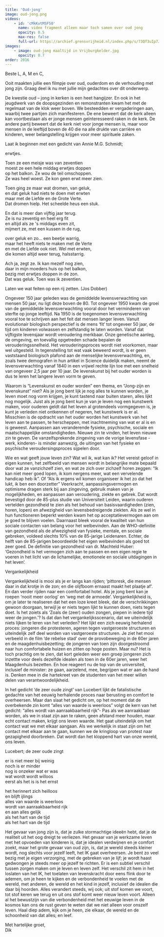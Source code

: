 ```yaml
---
title: 'Oud-jong'
image: oud-jong.png
videos:
    - id: 'cMkKvtMSFS0'
      name: video fragment alleen maar toch samen over oud jong
      opacity: 0.5
      max-res: false
      full-url: https://archief.grensvrijheid.nl/index.php/s/73Qf3uIp7JwCOMm
images:
    - image: oud-jong maaltijd in Vrijburgkelder.jpg
      opacity: 0.7
order: 2016
---
```


Beste L, A, M en C,

Ooit maakten jullie een filmpje over oud, ouderdom en de verhouding met jong zijn.
Graag deel ik nu met jullie mijn gedachtes over dit onderwerp.

De kwestie oud – jong in kerken is een heet hangijzer. En ook in het jeugdwerk van de doopsgezinden en remonstranten kwam het met de regelmaat van de klok weer boven. We besteedden er vergaderingen aan, waarbij twee partijen zich manifesteren. De ene beweert dat de kerk alleen kan voortbestaan als er jonge mensen geïnteresseerd raken in de kerk. De andere partij beweert dat de kerk niet voor jonge mensen is, maar voor mensen in de leeftijd boven de 40 die na alle drukte van carrière en kinderen, weer belangstelling krijgen voor meer spirituele zaken.

Laat ik beginnen met een gedicht van Annie M.G. Schmidt; 
 
erwtjes.
 
Toen ze een meisje was van zeventien<br />
moest ze een hele middag erwtjes doppen<br />
op het balkon. Ze wou de teil omschoppen.<br />
Ze was heel woest. Ze kon geen erwt meer zien.

Toen ging ze maar wat dromen, van geluk,<br />
en dat geluk had niets te doen met erwten<br />
maar met de Liefde en de Grote Verte.<br />
Dat dromen hielp. Het scheelde heus een stuk.


En dat is meer dan vijftig jaar terug.<br />
Ze is nu zeventig en heel erg fit<br />
en altijd als ze 's middags even zit,<br />
mijmert ze, met een kussen in de rug,

over geluk en zo... een beetje warrig,<br />
maar het heeft niets te maken met de Verte<br />
en met de Liefde ook niet. Wel met erwten,<br />
die komen altijd weer terug, halsstarrig.

Ach ja, zegt ze. Ik kan mezelf nog zien,<br />
daar in mijn moeders huis op het balkon,<br />
bezig met erwtjes doppen in de zon.<br />
Dat was geluk. Toen was ik zeventien.
 
Laten we wat feiten op een rij zetten. (Jos Dobber)

Ongeveer 150 jaar geleden was de gemiddelde levensverwachting van mensen 50 jaar, nu ligt deze boven de 80. Tot ongeveer 1950 kwam de groei van de gemiddelde levensverwachting vooral door het verminderen van sterfte op jonge leeftijd. Na 1950 is de toegenomen levensverwachting vooral toe te schrijven aan het feit dat mensen langer leven.
Vanuit evolutionair biologisch perspectief is de mens ‘fit’ tot ongeveer 50 jaar, de tijd om kinderen volwassen en zelfstandig te laten worden.
Vanaf dat vijftigste levensjaar wordt veroudering merkbaar. Onze genetische aanleg, de omgeving, en toevallig opgetreden schade bepalen de verouderingssnelheid. Het verouderingsproces wordt niet voorkomen, maar wel uitgesteld.
In tegenstelling tot wat vaak beweerd wordt, is er geen vaststaand biologisch plafond aan de menselijke levensverwachting, en, zoals twee demografen in hun artikel in Science duidelijk maken, neemt de levensverwachting vanaf 1840 in een vrijwel rechte lijn toe met een snelheid van ongeveer 2,5 jaar per 10 jaar.
De levenskunst bij het ouder worden is dus te leren het langere leven vorm te geven.

Waarom is “Levenskunst en ouder worden” een thema, en “Jong-zijn en levenskunst” niet?
Als je jong bent lijk je nog alles te kunnen worden, je leven moet nog vorm krijgen, je kunt tastend naar buiten staren, alles lijkt nog mogelijk.
Juist als je jong bent kun je van je leven nog een kunstwerk maken, voor ouderen geldt dat het leven al grotendeels vormgegeven is, je kunt je verleden niet ontkennen of negeren, het kunstwerk is er al.
Misschien is de opdracht van het ouder worden het kunstwerk van het leven aan te passen, te herscheppen, met inachtneming van wat er al is en is geweest. Aanpassen aan veranderende fysieke, psychische, sociale en maatschappelijke omstandigheden. Nieuwe zin te vinden, het leven nieuwe zin te geven. De vanzelfsprekende zingeving van de vorige levensfase -werk, kinderen- is minder aanwezig, de uitingen van het fysieke en psychische veroudersingsproces sijpelen door.

Wie en wat geeft jouw leven zin? Wat wil ik, wat kan ik?
Het vereist geloof in eigen kunnen, het zelfbeeld van mensen wordt in belangrijke mate bepaald door wat ze vanzichzelf zien, en wat ze zich over zichzelf horen zeggen:
“Ik kan niet meer goed lopen, ik kom nergens meer, wat een vervelende handicap heb ik”. Of
“Als ik ergens wil komen organiseer ik het zo dat het lukt, ik ben een doorzetter”
Veerkracht, aanpassingsvermogen en optimisme dragen sterk bij aan zingeving, gebruik maken van je mogelijkheden, en aanpassen aan veroudering, ziekte en gebrek.
Dat wordt bevestigd door de 85-plus studie van Universiteit Leiden, waarin ouderen vertelden gezondheid te zien als het behoud van basisvaardigheden (zien, horen, lopen) en afwezigheid van levensbedreigende ziekten.
Als ze wel in hun functioneren beperkt werden kwam het op acceptatievermogen aan om je goed te blijven voelen. Daarnaast bleek vooral de kwaliteit van hun sociale contacten van belang voor het welbevinden.
Aan de WHO-definitie van gezondheid als de afwezigheid van fysieke, mentale, en sociale gebreken, voldeed slechts 10% van de 85-jarige Leidenaren. Echter, de helft van de 85-jarigen beoordeelde het eigen welbevinden als goed tot zeer goed.
De definitie van gezondheid van dr. Machteld Huber: ‘Gezondheid is het vermogen zich aan te passen en een eigen regie te voeren in het licht van de lichamelijke, emotionele en sociale uitdagingen in het leven’.

Vergankelijkheid 

Vergankelijkheid is mooi als je er langs kan rijden; ‘pittoresk, die mensen daar in dat krotje in de zon; en die olijfboom ernaast maakt het plaatje af’. En dan verder rijden naar een comfortabel hotel. 
Als je jong bent kan je roepen ‘nooit meer oorlog’ en ‘weg met de armoede’. Vergankelijkheid is, om je later te realiseren dat het een loze kreet bleek, dat de verschrikkingen gewoon doorgaan, terwijl je er niets tegen lijkt te kunnen doen, niets tegen doet. 
 Is het zoiets als ‘Zoals de (zeer) ouden zongen, piepen in iedere tijd weer de jongen.’?
Is dat dan het vergankelijksscenario, dat we uiteindelijk niets lijken te leren van het verleden?
Het lijkt een zich eeuwig herhalend proces: jongeren die protesteren, ageren tegen vastgeroeste structuren en uiteindelijk zelf deel worden van vastgeroeste structuren. Je ziet het mooi verbeeld in de film ‘de rebelse stad’ over de provobeweging in de 60er jaren en de maagdenhuisbezetting; de jongeren van toen zijn doorgestroomd naar hun comfortabele huizen en zitten op hoge posten. 
Maar nu? Het is toch prachtig om te zien, dat kort geleden weer een groep jongeren zich inzettte voor deels dezelfde idealen als toen in de 60er jaren, weer het Maagdenhuis bezetten. En hoe reageert nu de top van de universiteit, inclusief de minister: ze gaan, aarzelend, mee, begrijpen wat er aan de hand is. Denken mee in die hartekreet van de studenten van het meer willen delen van verantwoordelijkheid.

In het gedicht ‘de zeer oude zingt’ van Lucebert lijkt de fatalistische gedachte van het eeuwig herhalende proces naar berusting en comfort te overheersen.  Maar dan slaat het gedicht om, op het moment dat de overbekende zin komt “alles van waarde is weerloos” volgt de kern van het gedicht: “alles wordt van aanraakbaarheid rijk”- Pas als we aanraakbaar worden, als we in staat zijn aan te raken, geen afstand meer houden, maar echt contact maken, krijgt ons leven waarde. Het gaat uiteindelijk om het contact wat we met elkaar aangaan. Als we werkelijk in staat zijn om het contact met elkaar aan te gaan, kunnen we de kringloop van protest naar gezapigheid doorbreken. Dat wordt dan het kloppend hart van onze wereld, ons leven.
 
Lucebert; de zeer oude zingt

er is niet meer bij weinig<br />
noch is er minder<br />
nog is onzeker wat er was<br />
wat wordt wordt willoos<br />
eerst als het is is het ernst

het herinnert zich heilloos<br />
en blijft ijlings<br />
alles van waarde is weerloos<br />
wordt van aanraakbaarheid rijk<br />
en aan alles gelijk<br />
als het hart van de tijd<br />
als het hart van de tijd
 
Het gevaar van jong zijn is, dat je zulke stormachtige ideeën hebt, dat je de realiteit uit het oog dreigt te verliezen. Het gevaar van je werkzame leven met het opvoeden van kinderen is, dat je idealen verdwijnen en je comfort zoekt,  maar het grote gevaar van oud zijn, is, dat je wereld steeds kleiner wordt, nog slechts voor jezelf leeft, het IK gaat overheersen. Je bent zo veel bezig met je eigen verzorging, met de gebreken van je lijf; je wordt haast gedwongen je steeds meer op jezelf te richten.
Er is een subtiel verschil tussen zorgen maken om je leven en leven zelf. Het verschil zit hem in het loslaten van het IK, het toelaten van levenskracht door eens flink door te ademen, om je heen te kijken en de verbondenheid te voelen met de wereld, met anderen, de wereld en het kind in jezelf, inclusief de idealen die daar bij hoorden.
Alles verandert steeds, wij ook; uit stof komen we voort, tot stof keren we terug en uit ons stof komt weer nieuw leven voort. Alleen al het bewustzijn van die verbondenheid met het eeuwige leven in de kosmos kan ons de rust geven te weten dat we niet alleen voor onszelf leven. Haal diep adem, kijk om je heen, zie elkaar, de wereld en de schoonheid van dat alles; en leef.

Met hartelijke groet,<br/>
Dik
				
